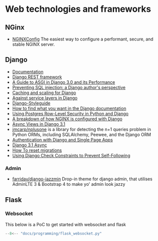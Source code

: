 # Web technologies and frameworks

## NGinx

 - [NGINXConfig](https://www.digitalocean.com/community/tools/nginx) The easiest way to configure a performant, secure, and stable NGINX server.

## Django

 - [Documentation](https://docs.djangoproject.com/)
 - [Django REST framework](https://www.django-rest-framework.org)
 - [A Guide to ASGI in Django 3.0 and its Performance](https://arunrocks.com/a-guide-to-asgi-in-django-30-and-its-performance/)
 - [Preventing SQL injection: a Django author's perspective](https://blog.r2c.dev/2020/preventing-sql-injection-a-django-authors-perspective/)
 - [Caching and scaling for Django](https://eralpbayraktar.com/blog/django/2020/caching-with-django)
 - [Against service layers in Django](https://www.b-list.org/weblog/2020/mar/16/no-service/)
 - [Django-Styleguide](https://github.com/HackSoftware/Django-Styleguide)
 - [How to find what you want in the Django documentation](https://mattsegal.dev/how-to-read-django-docs.html)
 - [Using Postgres Row-Level Security in Python and Django](https://pganalyze.com/blog/postgres-row-level-security-django-python)
 - [A breakdown of how NGINX is configured with Django](https://mattsegal.dev/nginx-django-reverse-proxy-config.html)
 - [Async Views in Django 3.1](https://testdriven.io/blog/django-async-views/)
 - [jmcarp/nplusone](https://github.com/jmcarp/nplusone) is a library for detecting the n+1 queries problem in Python ORMs, including SQLAlchemy, Peewee, and the Django ORM
 - [Authentication with Django and Single Page Apps](https://mikesukmanowsky.com/authentication-with-django-and-spas/)
 - [Django 3.1 Async](https://wersdoerfer.de/blogs/ephes_blog/django-31-async/)
 - [How To reset migrations](https://simpleisbetterthancomplex.com/tutorial/2016/07/26/how-to-reset-migrations.html)
 - [Using Django Check Constraints to Prevent Self-Following](https://adamj.eu/tech/2021/02/26/django-check-constraints-prevent-self-following/)

### Admin

 - [farridav/django-jazzmin](https://github.com/farridav/django-jazzmin) Drop-in theme for django admin, that utilises AdminLTE 3 & Bootstrap 4 to make yo' admin look jazzy

## Flask


### Websocket

This below is a PoC to get started with websocket and flask

```python
--8<-- "docs/programming/flask_websocket.py"
```
